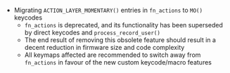 * Migrating `ACTION_LAYER_MOMENTARY()` entries in `fn_actions` to `MO()` keycodes
    * `fn_actions` is deprecated, and its functionality has been superseded by direct keycodes and `process_record_user()`
    * The end result of removing this obsolete feature should result in a decent reduction in firmware size and code complexity
    * All keymaps affected are recommended to switch away from `fn_actions` in favour of the new custom keycode/macro features
